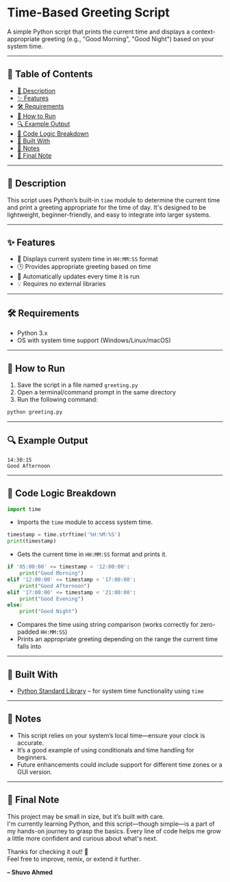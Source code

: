 # Time-Based Greeting Script

A simple Python script that prints the current time and displays a context-appropriate greeting (e.g., "Good Morning", "Good Night") based on your system time.

---

## 📑 Table of Contents

- [📜 Description](#-description)  
- [✨ Features](#-features)  
- [🛠️ Requirements](#-requirements)  
- [🚀 How to Run](#-how-to-run)  
- [🔍 Example Output](#-example-output)  
- [🧠 Code Logic Breakdown](#-code-logic-breakdown)  
- [🔧 Built With](#-built-with)  
- [📌 Notes](#-notes)  
- [📝 Final Note](#-final-note)

---

## 📜 Description

This script uses Python’s built-in `time` module to determine the current time and print a greeting appropriate for the time of day. It's designed to be lightweight, beginner-friendly, and easy to integrate into larger systems.

---

## ✨ Features

- 📅 Displays current system time in `HH:MM:SS` format  
- 🕒 Provides appropriate greeting based on time  
- 🔁 Automatically updates every time it is run  
- 💡 Requires no external libraries  

---

## 🛠️ Requirements

- Python 3.x  
- OS with system time support (Windows/Linux/macOS)

---

## 🚀 How to Run

1. Save the script in a file named `greeting.py`
2. Open a terminal/command prompt in the same directory
3. Run the following command:

```bash
python greeting.py
```

---

## 🔍 Example Output

```
14:30:15  
Good Afternoon
```

---

## 🧠 Code Logic Breakdown

```python
import time
```
- Imports the `time` module to access system time.

```python
timestamp = time.strftime('%H:%M:%S')
print(timestamp)
```
- Gets the current time in `HH:MM:SS` format and prints it.

```python
if '05:00:00' <= timestamp < '12:00:00':
    print("Good Morning")
elif '12:00:00' <= timestamp < '17:00:00':
    print("Good Afternoon")
elif '17:00:00' <= timestamp < '21:00:00':
    print("Good Evening")
else:
    print("Good Night")
```
- Compares the time using string comparison (works correctly for zero-padded `HH:MM:SS`)  
- Prints an appropriate greeting depending on the range the current time falls into

---

## 🔧 Built With

- [Python Standard Library](https://docs.python.org/3/library/) – for system time functionality using `time`

---

## 📌 Notes

- This script relies on your system’s local time—ensure your clock is accurate.  
- It’s a good example of using conditionals and time handling for beginners.  
- Future enhancements could include support for different time zones or a GUI version.

---

## 📝 Final Note

This project may be small in size, but it’s built with care.  
I'm currently learning Python, and this script—though simple—is a part of my hands-on journey to grasp the basics. Every line of code helps me grow a little more confident and curious about what's next.

Thanks for checking it out! 🎉  
Feel free to improve, remix, or extend it further.

**– Shuvo Ahmed**
